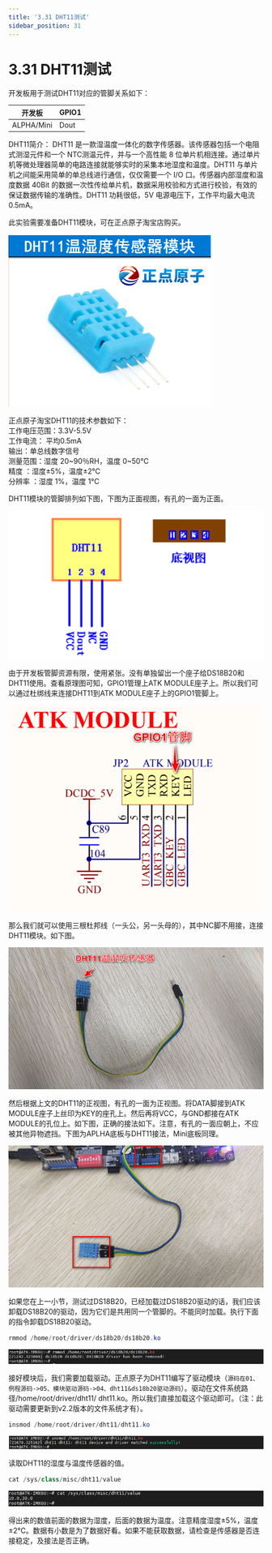 ```yaml
---
title: '3.31 DHT11测试'
sidebar_position: 31
---
```


# 3.31 DHT11测试

开发板用于测试DHT11对应的管脚关系如下：

| 开发板     | GPIO1  |
| ---------- | ------ |
| ALPHA/Mini | Dout   |

DHT11简介：
DHT11 是一款湿温度一体化的数字传感器。该传感器包括一个电阻式测湿元件和一个 NTC测温元件，并与一个高性能 8 位单片机相连接。通过单片机等微处理器简单的电路连接就能够实时的采集本地湿度和温度。DHT11 与单片机之间能采用简单的单总线进行通信，仅仅需要一个 I/O 口。传感器内部湿度和温度数据 40Bit 的数据一次性传给单片机，数据采用校验和方式进行校验，有效的保证数据传输的准确性。DHT11 功耗很低，5V 电源电压下，工作平均最大电流 0.5mA。

此实验需要准备DHT11模块，可在正点原子淘宝店购买。

![3.31.1](./img/3.31.1.png)

正点原子淘宝DHT11的技术参数如下：<br />
工作电压范围：3.3V-5.5V<br />
工作电流： 平均0.5mA<br />
输出：单总线数字信号<br />
测量范围：湿度 20~90％RH，温度 0~50℃<br />
精度 ：湿度±5%，温度±2℃<br />
分辨率 ：湿度 1%，温度 1℃

DHT11模块的管脚排列如下图，下图为正面视图，有孔的一面为正面。

![3.31.2](./img/3.31.2.png)

由于开发板管脚资源有限，使用紧张。没有单独留出一个座子给DS18B20和DHT11使用。查看原理图可知，GPIO1管理上ATK MODULE座子上。所以我们可以通过杜绑线来连接DHT11到ATK MODULE座子上的GPIO1管脚上。

![3.30.3](./img/3.30.3.png)

那么我们就可以使用三根杜邦线（一头公，另一头母的），其中NC脚不用接，连接DHT11模块。如下图。

![3.31.3](./img/3.31.3.png)

然后根据上文的DHT11的正视图，有孔的一面为正视图。将DATA脚接到ATK MODULE座子上丝印为KEY的座孔上。然后再将VCC，与GND都接在ATK MODULE的孔位上。如下图，正确的接法如下。注意，有孔的一面应朝上，不应被其他异物遮挡。下图为APLHA底板与DHT11接法，Mini底板同理。

![3.31.4](./img/3.31.4.png)

如果您在上一小节，测试过DS18B20，已经加载过DS18B20驱动的话，我们应该卸载DS18B20的驱动，因为它们是共用同一个管脚的。不能同时加载。执行下面的指令卸载DS18B20驱动。
```c#
rmmod /home/root/driver/ds18b20/ds18b20.ko
```

![3.31.5](./img/3.31.5.png)

接好模块后，我们需要加载驱动。正点原子为DHT11编写了驱动模块（`源码在01、例程源码->05、模块驱动源码->04、dht11&ds18b20驱动源码`）。驱动在文件系统路径/home/root/driver/dht11/ dht11.ko。所以我们直接加载这个驱动即可。（注：此驱动需要更新到v2.2版本的文件系统才有）。
```c#
insmod /home/root/driver/dht11/dht11.ko
```

![3.31.6](./img/3.31.6.png)

读取DHT11的湿度与温度传感器的值。
```c#
cat /sys/class/misc/dht11/value
```

![3.31.7](./img/3.31.7.png)

得出来的数值前面的数据为湿度，后面的数据为温度。注意精度湿度±5%，温度±2℃。数据有小数是为了数据好看。如果不能获取数据，请检查是传感器是否连接稳定，及接法是否正确。
